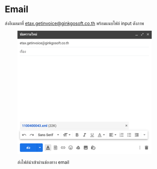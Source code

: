 # Email

ส่งอีเมลมาที่ etax.getinvoice@ginkgosoft.co.th พร้อมแนบไฟล์ input ดังภาพ

<figure><img src="../.gitbook/assets/image (412).png" alt=""><figcaption><p>ส่งไฟล์นำเข้าผ่านช่องทาง email</p></figcaption></figure>
